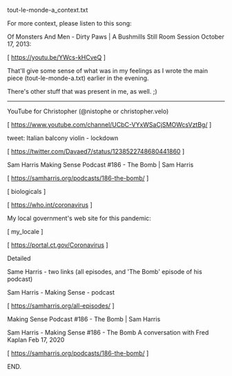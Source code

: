 tout-le-monde-a_context.txt

For more context, please listen to this song:

  Of Monsters And Men - Dirty Paws
    | A Bushmills Still Room Session
      October 17, 2013:

   [ https://youtu.be/YWcs-kHCveQ ]


That'll give some sense of what was in my feelings as
I wrote the main piece (tout-le-monde-a.txt) earlier
in the evening.

There's other stuff that was present in me, as well. ;)

 - - -

YouTube for Christopher (@nistophe or christopher.velo)

 [ https://www.youtube.com/channel/UCbC-VYxWSaCjSMOWcsVztBg/ ]


tweet: Italian balcony violin - lockdown

 [ https://twitter.com/Davaed7/status/1238522748680441860 ]


Sam Harris
Making Sense Podcast #186 - The Bomb | Sam Harris

 [ https://samharris.org/podcasts/186-the-bomb/ ]


 [ biologicals ]

 [ https://who.int/coronavirus ]


My local government's web site for this pandemic:

 [ my_locale ]

 [ https://portal.ct.gov/Coronavirus ]


Detailed


Same Harris - two links (all episodes, and
'The Bomb' episode of his podcast)

Sam Harris - Making Sense - podcast

 [ https://samharris.org/all-episodes/ ]

Making Sense Podcast #186 - The Bomb | Sam Harris

Sam Harris - Making Sense #186 - The Bomb
A conversation with Fred Kaplan
Feb 17, 2020

 [ https://samharris.org/podcasts/186-the-bomb/ ]

END.
